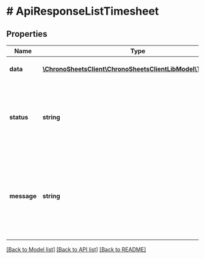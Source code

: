 # # ApiResponseListTimesheet

## Properties

Name | Type | Description | Notes
------------ | ------------- | ------------- | -------------
**data** | [**\ChronoSheetsClient\ChronoSheetsClientLibModel\Timesheet[]**](Timesheet.md) | The main Data of the response | [optional]
**status** | **string** | The API response status. Indicates if the request was successful, failed or was unauthorised. | [optional]
**message** | **string** | A message to accompany the response status.  If the Status is failed, this message will hint why it failed and what you need to do. | [optional]

[[Back to Model list]](../../README.md#models) [[Back to API list]](../../README.md#endpoints) [[Back to README]](../../README.md)
